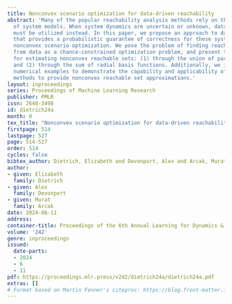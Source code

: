 ```yaml
---
title: Nonconvex scenario optimization for data-driven reachability
abstract: 'Many of the popular reachability analysis methods rely on the existence
  of system models. When system dynamics are uncertain or unknown, data-driven techniques
  must be utilized instead. In this paper, we propose an approach to data-driven reachability
  that provides a probabilistic guarantee of correctness for these systems through
  nonconvex scenario optimization. We pose the problem of finding reachable sets directly
  from data as a chance-constrained optimization problem, and present two algorithms
  for estimating nonconvex reachable sets: (1) through the union of partition cells
  and (2) through the sum of radial basis functions. Additionally, we investigate
  numerical examples to demonstrate the capability and applicability of the introduced
  methods to provide nonconvex reachable set approximations.'
layout: inproceedings
series: Proceedings of Machine Learning Research
publisher: PMLR
issn: 2640-3498
id: dietrich24a
month: 0
tex_title: "Nonconvex scenario optimization for data-driven reachability"
firstpage: 514
lastpage: 527
page: 514-527
order: 514
cycles: false
bibtex_author: Dietrich, Elizabeth and Devonport, Alex and Arcak, Murat
author:
- given: Elizabeth
  family: Dietrich
- given: Alex
  family: Devonport
- given: Murat
  family: Arcak
date: 2024-06-11
address:
container-title: Proceedings of the 6th Annual Learning for Dynamics & Control Conference
volume: '242'
genre: inproceedings
issued:
  date-parts:
  - 2024
  - 6
  - 11
pdf: https://proceedings.mlr.press/v242/dietrich24a/dietrich24a.pdf
extras: []
# Format based on Martin Fenner's citeproc: https://blog.front-matter.io/posts/citeproc-yaml-for-bibliographies/
---
```

